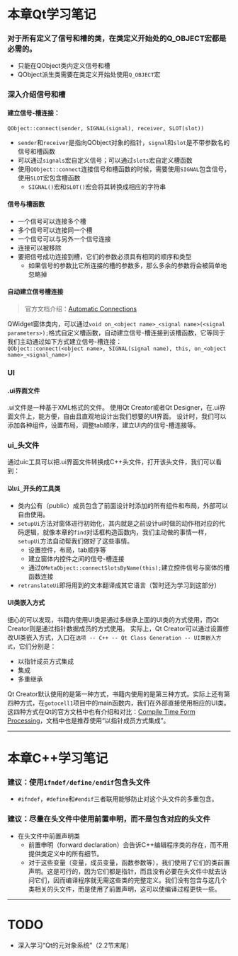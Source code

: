 # 本章Qt学习笔记
### 对于所有定义了信号和槽的类，在类定义开始处的Q_OBJECT宏都是必需的。
+ 只能在QObject类内定义信号和槽
+ QObject派生类需要在类定义开始处使用`Q_OBJECT`宏

### 深入介绍信号和槽
#### 建立信号-槽连接：
`QObject::connect(sender, SIGNAL(signal), receiver, SLOT(slot))`
+ `sender`和`receiver`是指向QObject对象的指针，`signal`和`slot`是不带参数名的信号和槽函数
+ 可以通过`signals`宏自定义信号；可以通过`slots`宏自定义槽函数
+ 使用`QObject::connect`连接信号和槽函数的时候，需要使用`SIGNAL`包含信号，使用`SLOT`宏包含槽函数
  + `SIGNAL()`宏和`SLOT()`宏会将其转换成相应的字符串

#### 信号与槽函数
  + 一个信号可以连接多个槽
  + 多个信号可以连接同一个槽
  + 一个信号可以与另外一个信号连接
  + 连接可以被移除
  + 要把信号成功连接到槽，它们的参数必须具有相同的顺序和类型
    + 如果信号的参数比它所连接的槽的参数多，那么多余的参数将会被简单地忽略掉

#### 自动建立信号槽连接
> 官方文档介绍：[Automatic Connections](https://doc.qt.io/archives/qt-4.8/designer-using-a-ui-file.html#automatic-connections)

QWidget窗体类内，可以通过`void on_<object name>_<signal name>(<signal parameters>);`格式自定义槽函数，自动建立信号-槽连接到该槽函数，它等同于我们主动通过如下方式建立信号-槽连接：  
`QObject::connect(<object name>, SIGNAL(signal name), this, on_<object name>_<signal_name>)`

### UI
#### .ui界面文件
.ui文件是一种基于XML格式的文件。
使用Qt Creator或者Qt Designer，在.ui界面文件上，能方便，自由且直观地设计出我们想要的UI界面。
设计时，我们可以添加各种组件，设置布局，调整tab顺序，建立UI内的信号-槽连接等。

### ui_头文件
通过uic工具可以把.ui界面文件转换成C++头文件，打开该头文件，我们可以看到：
#### 以`Ui_`开头的工具类
+ 类内公有（public）成员包含了前面设计时添加的所有组件和布局，外部可以自由使用。
+ `setupUi`方法对窗体进行初始化，其内就是之前设计ui时做的动作相对应的代码逻辑，就像本章的`find`对话框构造函数内，我们主动做的事情一样，`setupUi`方法自动帮我们做好了这些事情。
  + 设置控件，布局，tab顺序等
  + 建立窗体内控件之间的信号-槽连接
  + 通过`QMetaObject::connectSlotsByName(this);`建立控件信号与窗体的槽函数连接
+ `retranslateUi`即将用到的文本翻译成其它语言（暂时还为学习到这部分）

#### UI类嵌入方式
细心的可以发现，书籍内使用UI类是通过多继承上面的UI类的方式使用，而Qt Creator则是通过指针数据成员的方式使用。
实际上，Qt Creator可以通过设置修改UI类嵌入方式，入口在`选项 -- C++ -- Qt Class Generation -- UI类嵌入方式`，它们分别是：
+ 以指针成员方式集成
+ 集成
+ 多重继承

Qt Creator默认使用的是第一种方式，书籍内使用的是第三种方式。实际上还有第四种方式，在`gotocell1`项目中的main函数内，我们在外部直接使用相应的UI类。这四种方式在Qt的官方文档中也有介绍和对比：[Compile Time Form Processing](https://doc.qt.io/archives/qt-4.8/designer-using-a-ui-file.html#compile-time-form-processing)，文档中也是推荐使用“以指针成员方式集成”。

---
# 本章C++学习笔记
### 建议：使用`ifndef/define/endif`包含头文件
+ `#ifndef`，`#define`和`#endif`三者联用能够防止对这个头文件的多重包含。

### 建议：尽量在头文件中使用前置申明，而不是包含对应的头文件
+ 在头文件中前置声明类
  + 前置申明（forward declaration）会告诉C++编辑程序类的存在，而不用提供类定义中的所有细节。
  + 对于这些变量（变量，成员变量，函数参数等），我们使用了它们的类前置声明。这是可行的，因为它们都是指针，而且没有必要在头文件中就去访问它们，因而编译程序就无需这些类的完整定义。我们没有包含与这几个类相关的头文件，而是使用了前置声明，这可以使编译过程更快一些。

---
# TODO
- 深入学习“Qt的元对象系统”（2.2节末尾）